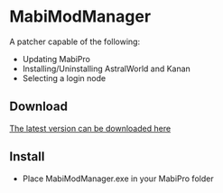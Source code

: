 # MabiModManager
A patcher capable of the following:
* Updating MabiPro
* Installing/Uninstalling AstralWorld and Kanan
* Selecting a login node
## Download
[The latest version can be downloaded here](https://github.com/ryuugana/MabiProModManager/releases/latest/download/MabiModManager.exe)
## Install
* Place MabiModManager.exe in your MabiPro folder
